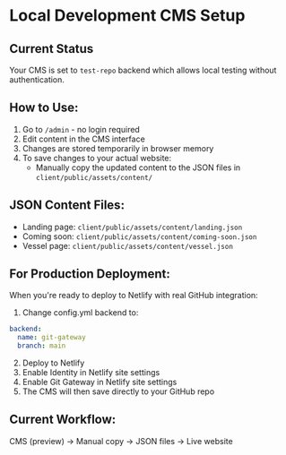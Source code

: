 # Local Development CMS Setup

## Current Status
Your CMS is set to `test-repo` backend which allows local testing without authentication.

## How to Use:
1. Go to `/admin` - no login required
2. Edit content in the CMS interface
3. Changes are stored temporarily in browser memory
4. To save changes to your actual website:
   - Manually copy the updated content to the JSON files in `client/public/assets/content/`

## JSON Content Files:
- Landing page: `client/public/assets/content/landing.json`
- Coming soon: `client/public/assets/content/coming-soon.json`  
- Vessel page: `client/public/assets/content/vessel.json`

## For Production Deployment:
When you're ready to deploy to Netlify with real GitHub integration:

1. Change config.yml backend to:
```yaml
backend:
  name: git-gateway
  branch: main
```

2. Deploy to Netlify
3. Enable Identity in Netlify site settings
4. Enable Git Gateway in Netlify site settings
5. The CMS will then save directly to your GitHub repo

## Current Workflow:
CMS (preview) → Manual copy → JSON files → Live website